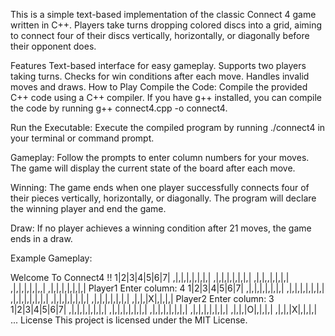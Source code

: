 
This is a simple text-based implementation of the classic Connect 4 game written in C++. Players take turns dropping colored discs into a grid, aiming to connect four of their discs vertically, horizontally, or diagonally before their opponent does.

Features
Text-based interface for easy gameplay.
Supports two players taking turns.
Checks for win conditions after each move.
Handles invalid moves and draws.
How to Play
Compile the Code: Compile the provided C++ code using a C++ compiler. If you have g++ installed, you can compile the code by running g++ connect4.cpp -o connect4.

Run the Executable: Execute the compiled program by running ./connect4 in your terminal or command prompt.

Gameplay: Follow the prompts to enter column numbers for your moves. The game will display the current state of the board after each move.

Winning: The game ends when one player successfully connects four of their pieces vertically, horizontally, or diagonally. The program will declare the winning player and end the game.

Draw: If no player achieves a winning condition after 21 moves, the game ends in a draw.



Example Gameplay:

Welcome To Connect4 !!
1|2|3|4|5|6|7|
,|,|,|,|,|,|,|
,|,|,|,|,|,|,|
,|,|,,|,|,|,|
,|,|,|,|,|,,|
,|,|,|,|,|,|,|
Player1
Enter column: 4
1|2|3|4|5|6|7|
,|,|,|,|,|,|,|
,|,|,|,|,|,|,|
,|,|,|,|,|,|,|
,|,|,|,|,|,|,|
,|,|,|,|,|,|,|
,|,|,|X|,|,|,|
Player2
Enter column: 3
1|2|3|4|5|6|7|
,|,|,|,|,|,|,|
,|,|,|,|,|,|,|
,|,|,|,|,|,|,|
,|,|,|,|,|,|,|
,|,|,|O|,|,|,|
,|,|,|X|,|,|,|
...
License
This project is licensed under the MIT License.

